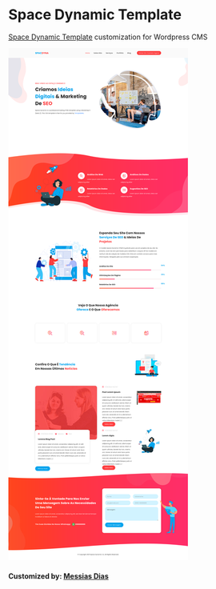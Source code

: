 
# Space Dynamic Template
[Space Dynamic Template](https://templatemo.com/tm-562-space-dynamic) customization for Wordpress CMS

![Screenshot](screenshot.png?raw=true "Curriculum")

#### Customized by: [Messias Dias](https://github.com/messiasdias)